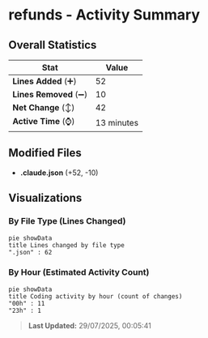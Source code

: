# refunds - Activity Summary 

## Overall Statistics

| Stat                   | Value                                                             |
| ---------------------- | ----------------------------------------------------------------- |
| **Lines Added** (➕)   | 52                                          |
| **Lines Removed** (➖) | 10                                        |
| **Net Change** (↕)    | 42                |
| **Active Time** (⌚)   | 13 minutes |


## Modified Files
- **.claude.json** (+52, -10)

## Visualizations

### By File Type (Lines Changed)

```mermaid
pie showData
title Lines changed by file type
".json" : 62
```

### By Hour (Estimated Activity Count)

```mermaid
pie showData
title Coding activity by hour (count of changes)
"00h" : 11
"23h" : 1
```


> **Last Updated:** 29/07/2025, 00:05:41